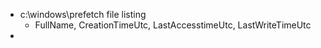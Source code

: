 - c:\windows\prefetch file listing
  - FullName, CreationTimeUtc, LastAccesstimeUtc, LastWriteTimeUtc
- 